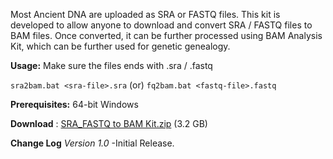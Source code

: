 Most Ancient DNA are uploaded as SRA or FASTQ files. This kit is developed to allow anyone to download and convert SRA / FASTQ files to BAM files. Once converted, it can be further processed using BAM Analysis Kit, which can be further used for genetic genealogy.

**Usage:** Make sure the files ends with .sra / .fastq

`sra2bam.bat <sra-file>.sra`
(or)
`fq2bam.bat <fastq-file>.fastq`

**Prerequisites:** 64-bit Windows

**Download** : [SRA_FASTQ to BAM Kit.zip](https://drive.google.com/uc?export=download&id=0By7YQZ_o7w_oRHV6bHI4S1p0b0E) (3.2 GB)

**Change Log**
*Version 1.0*
-Initial Release.
